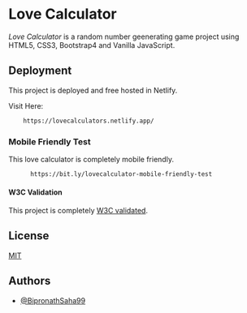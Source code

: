 
# Love Calculator

*_Love Calculator_* is a random number geenerating game project using HTML5, CSS3, Bootstrap4 and Vanilla JavaScript.



## Deployment

This project is deployed and free hosted in Netlify.

Visit Here:

```bash 
    https://lovecalculators.netlify.app/
```

### Mobile Friendly Test 
This love calculator is completely mobile friendly.

```bash
      https://bit.ly/lovecalculator-mobile-friendly-test
```

#### W3C Validation 

This project is completely [W3C validated](https://validator.w3.org/nu/?doc=https%3A%2F%2Flovecalculators.netlify.app%2F).

## License

[MIT](https://github.com/BipronathSaha99/lovecalculator/blob/main/LICENSE)


## Authors

- [@BipronathSaha99](https://github.com/BipronathSaha99/)

  
